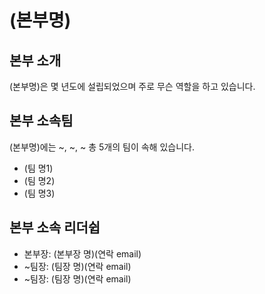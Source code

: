 # (본부명)

## 본부 소개
(본부명)은 몇 년도에 설립되었으며 주로 무슨 역할을 하고 있습니다.

## 본부 소속팀
(본부명)에는 ~, ~, ~ 총 5개의 팀이 속해 있습니다.
- (팀 명1)
- (팀 명2)
- (팀 명3)

## 본부 소속 리더쉽
- 본부장: (본부장 명)(연락 email)
- ~팀장: (팀장 명)(연락 email)
- ~팀장: (팀장 명)(연락 email)
